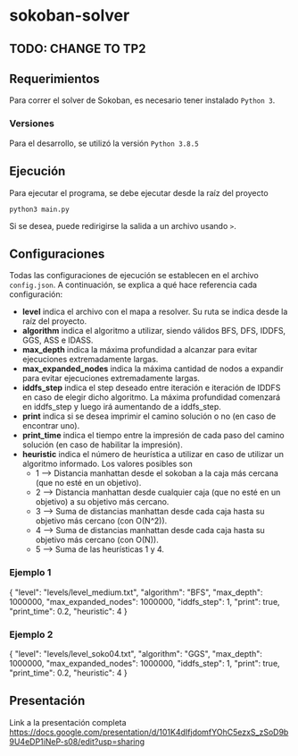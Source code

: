 # sokoban-solver

## TODO: CHANGE TO TP2

## Requerimientos
Para correr el solver de Sokoban, es necesario tener instalado `Python 3`.

### Versiones
Para el desarrollo, se utilizó la versión `Python 3.8.5`

## Ejecución
Para ejecutar el programa, se debe ejecutar desde la raíz del proyecto

`python3 main.py`

Si se desea, puede redirigirse la salida a un archivo usando `>`.

## Configuraciones
Todas las configuraciones de ejecución se establecen en el archivo `config.json`. A continuación, se explica a qué hace referencia cada configuración:
- **level** indica el archivo con el mapa a resolver. Su ruta se indica desde la raíz del proyecto.
- **algorithm** indica el algoritmo a utilizar, siendo válidos BFS, DFS, IDDFS, GGS, ASS e IDASS.
- **max_depth** indica la máxima profundidad a alcanzar para evitar ejecuciones extremadamente largas.
- **max_expanded_nodes** indica la máxima cantidad de nodos a expandir para evitar ejecuciones extremadamente largas.
- **iddfs_step** indica el step deseado entre iteración e iteración de IDDFS en caso de elegir dicho algoritmo. La máxima profundidad comenzará en iddfs_step y luego irá aumentando de a iddfs_step.
- **print** indica si se desea imprimir el camino solución o no (en caso de encontrar uno).
- **print_time** indica el tiempo entre la impresión de cada paso del camino solución (en caso de habilitar la impresión).
- **heuristic** indica el número de heurística a utilizar en caso de utilizar un algoritmo informado. Los valores posibles son
    - 1 --> Distancia manhattan desde el sokoban a la caja más cercana (que no esté en un objetivo).
    - 2 --> Distancia manhattan desde cualquier caja (que no esté en un objetivo) a su objetivo más cercano.
    - 3 --> Suma de distancias manhattan desde cada caja hasta su objetivo más cercano (con O(N^2)).
    - 4 --> Suma de distancias manhattan desde cada caja hasta su objetivo más cercano (con O(N)).
    - 5 --> Suma de las heurísticas 1 y 4.

### Ejemplo 1
{
	"level": "levels/level_medium.txt",
	"algorithm": "BFS",
	"max_depth": 1000000,
	"max_expanded_nodes": 1000000,
	"iddfs_step": 1,
	"print": true,
	"print_time": 0.2,
	"heuristic": 4
}

### Ejemplo 2
{
	"level": "levels/level_soko04.txt",
	"algorithm": "GGS",
	"max_depth": 1000000,
	"max_expanded_nodes": 1000000,
	"iddfs_step": 1,
	"print": true,
	"print_time": 0.2,
	"heuristic": 4
}

## Presentación
Link a la presentación completa
https://docs.google.com/presentation/d/101K4dIfjdomfYOhC5ezxS_zSoD9b9U4eDP1iNeP-s08/edit?usp=sharing